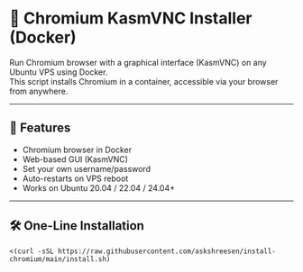 # 🧭 Chromium KasmVNC Installer (Docker)

Run Chromium browser with a graphical interface (KasmVNC) on any Ubuntu VPS using Docker.  
This script installs Chromium in a container, accessible via your browser from anywhere.

---

## 🚀 Features

- Chromium browser in Docker
- Web-based GUI (KasmVNC)
- Set your own username/password
- Auto-restarts on VPS reboot
- Works on Ubuntu 20.04 / 22.04 / 24.04+

---

## 🛠️ One-Line Installation

```bashbash
<(curl -sSL https://raw.githubusercontent.com/askshreesen/install-chromium/main/install.sh)
